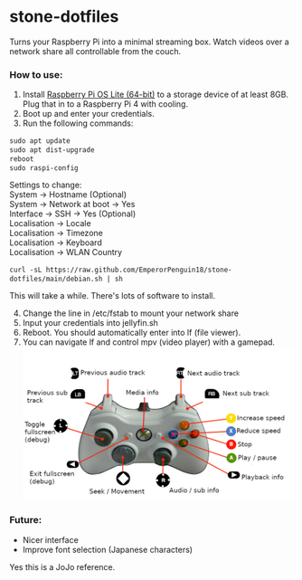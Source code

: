# stone-dotfiles
Turns your Raspberry Pi into a minimal streaming box. Watch videos over a network share all controllable from the couch.

### How to use:
1. Install [Raspberry Pi OS Lite (64-bit)](https://www.raspberrypi.com/software/) to a storage device of at least 8GB. Plug that in to a Raspberry Pi 4 with cooling.
2. Boot up and enter your credentials.
3. Run the following commands:
```
sudo apt update
sudo apt dist-upgrade
reboot
sudo raspi-config
```
Settings to change:  
System -> Hostname (Optional)  
System -> Network at boot -> Yes  
Interface -> SSH -> Yes (Optional)  
Localisation -> Locale  
Localisation -> Timezone  
Localisation -> Keyboard  
Localisation -> WLAN Country
```
curl -sL https://raw.github.com/EmperorPenguin18/stone-dotfiles/main/debian.sh | sh
```
This will take a while. There's lots of software to install.

4. Change the line in /etc/fstab to mount your network share
5. Input your credentials into jellyfin.sh
6. Reboot. You should automatically enter into lf (file viewer).
7. You can navigate lf and control mpv (video player) with a gamepad.
![alt text](https://raw.githubusercontent.com/EmperorPenguin18/stone-dotfiles/main/diagram.png)

### Future:
- Nicer interface
- Improve font selection (Japanese characters)

Yes this is a JoJo reference.
